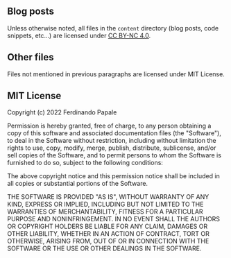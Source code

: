 ## Blog posts

Unless otherwise noted, all files in the `content` directory (blog posts, code snippets, etc...) are licensed under
[CC BY-NC 4.0](https://creativecommons.org/licenses/by-nc/4.0/).

## Other files

Files not mentioned in previous paragraphs are licensed under MIT License.

## MIT License

Copyright (c) 2022 Ferdinando Papale

Permission is hereby granted, free of charge, to any person obtaining a copy
of this software and associated documentation files (the "Software"), to deal
in the Software without restriction, including without limitation the rights
to use, copy, modify, merge, publish, distribute, sublicense, and/or sell
copies of the Software, and to permit persons to whom the Software is
furnished to do so, subject to the following conditions:

The above copyright notice and this permission notice shall be included in all
copies or substantial portions of the Software.

THE SOFTWARE IS PROVIDED "AS IS", WITHOUT WARRANTY OF ANY KIND, EXPRESS OR
IMPLIED, INCLUDING BUT NOT LIMITED TO THE WARRANTIES OF MERCHANTABILITY,
FITNESS FOR A PARTICULAR PURPOSE AND NONINFRINGEMENT. IN NO EVENT SHALL THE
AUTHORS OR COPYRIGHT HOLDERS BE LIABLE FOR ANY CLAIM, DAMAGES OR OTHER
LIABILITY, WHETHER IN AN ACTION OF CONTRACT, TORT OR OTHERWISE, ARISING FROM,
OUT OF OR IN CONNECTION WITH THE SOFTWARE OR THE USE OR OTHER DEALINGS IN THE
SOFTWARE.
